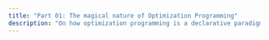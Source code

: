 ```yaml
---
title: "Part 01: The magical nature of Optimization Programming"
description: "On how optimization programming is a declarative paradigm to the extreme, which is at once beyond fantastic and also exactly why many newcomers get into trouble."
---
```


